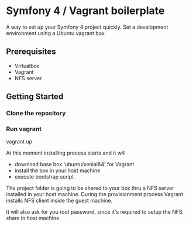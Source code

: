# Symfony 4 / Vagrant boilerplate

A way to set up your Symfony 4 project quickly. Set a development environment using
a Ubuntu vagrant box. 

## Prerequisites

- Virtualbox
- Vagrant
- NFS server

## Getting Started

### Clone the repository


### Run vagrant

vagrant up


At this moment installing process starts and it will

- download base box 'ubuntu/xenial64' for Vagrant
- install the box in your host machine
- execute bootstrap script

The project folder is going to be shared to your box thru a NFS server installed in your 
host machine. During the provisionment process Vagrant installs NFS client inside the
guest machine.

It will also ask for you root password, since it's required to setup the NFS share in
host machine.



  